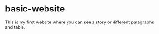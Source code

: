 # basic-website
This is my first website where you can see a story or different paragraphs and table.
